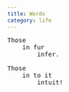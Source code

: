 ```yaml
---
title: Words
category: life
---
```


<pre class="whitespaced-text">
Those
    in fur
        infer.

Those
    in to it
        intuit!
</pre>
